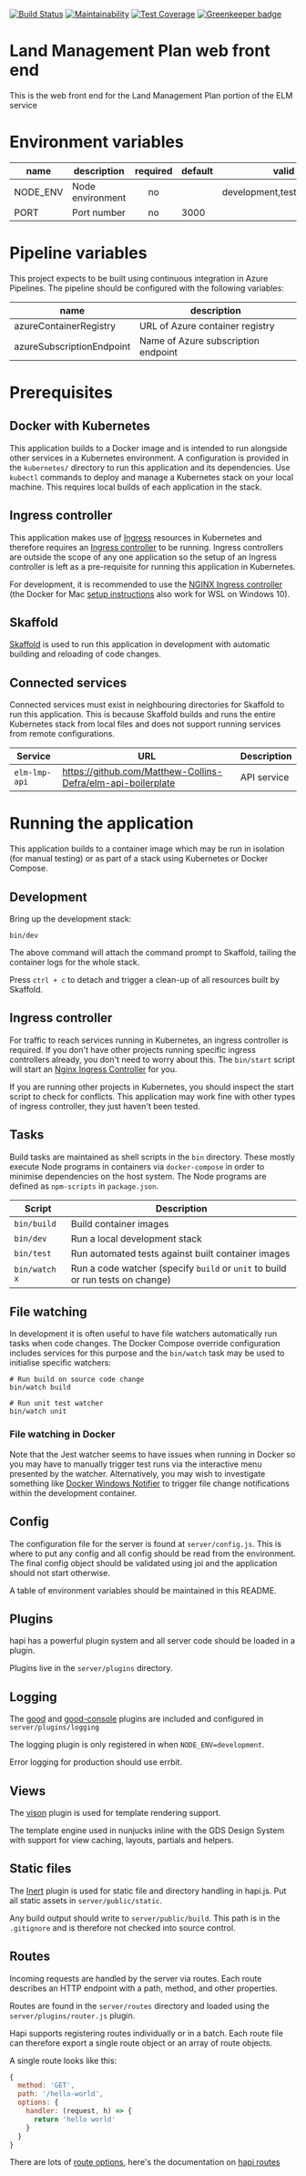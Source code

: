 [![Build Status](https://travis-ci.org/DEFRA/hapi-web-boilerplate.svg?branch=master)](https://travis-ci.org/DEFRA/hapi-web-boilerplate) [![Maintainability](https://api.codeclimate.com/v1/badges/5c3956c73c9b1496dadd/maintainability)](https://codeclimate.com/github/DEFRA/hapi-web-boilerplate/maintainability) [![Test Coverage](https://api.codeclimate.com/v1/badges/5c3956c73c9b1496dadd/test_coverage)](https://codeclimate.com/github/DEFRA/hapi-web-boilerplate/test_coverage) [![Greenkeeper badge](https://badges.greenkeeper.io/DEFRA/hapi-web-boilerplate.svg)](https://greenkeeper.io/)
# Land Management Plan web front end
This is the web front end for the Land Management Plan portion of the ELM service

# Environment variables

| name     | description      | required | default |            valid            | notes |
|----------|------------------|:--------:|---------|:---------------------------:|-------|
| NODE_ENV | Node environment |    no    |         | development,test,production |       |
| PORT     | Port number      |    no    | 3000    |                             |       |

# Pipeline variables
This project expects to be built using continuous integration in Azure Pipelines. The pipeline should be configured with the following variables:

| name                      | description                         |
|---------------------------|-------------------------------------|
| azureContainerRegistry    | URL of Azure container registry     |
| azureSubscriptionEndpoint | Name of Azure subscription endpoint |

# Prerequisites

## Docker with Kubernetes

This application builds to a Docker image and is intended to run alongside other services in a Kubernetes environment. A configuration is provided in the `kubernetes/` directory to run this application and its dependencies. Use `kubectl` commands to deploy and manage a Kubernetes stack on your local machine. This requires local builds of each application in the stack.

## Ingress controller

This application makes use of [Ingress](https://kubernetes.io/docs/concepts/services-networking/ingress) resources in Kubernetes and therefore requires an [Ingress controller](https://kubernetes.io/docs/concepts/services-networking/ingress-controllers) to be running. Ingress controllers are outside the scope of any one application so the setup of an Ingress controller is left as a pre-requisite for running this application in Kubernetes.

For development, it is recommended to use the [NGINX Ingress controller](https://kubernetes.github.io/ingress-nginx) (the Docker for Mac [setup instructions](https://kubernetes.github.io/ingress-nginx/deploy) also work for WSL on Windows 10).

## Skaffold

[Skaffold](https://skaffold.dev) is used to run this application in development with automatic building and reloading of code changes.

## Connected services

Connected services must exist in neighbouring directories for Skaffold to run this application. This is because Skaffold builds and runs the entire Kubernetes stack from local files and does not support running services from remote configurations.

| Service       | URL                                                          | Description |
|---------------|--------------------------------------------------------------|-------------|
| `elm-lmp-api` | https://github.com/Matthew-Collins-Defra/elm-api-boilerplate | API service |

# Running the application

This application builds to a container image which may be run in isolation (for manual testing) or as part of a stack using Kubernetes or Docker Compose.

## Development

Bring up the development stack:

```
bin/dev
```

The above command will attach the command prompt to Skaffold, tailing the container logs for the whole stack.

Press `ctrl + c` to detach and trigger a clean-up of all resources built by Skaffold.

## Ingress controller

For traffic to reach services running in Kubernetes, an ingress controller is required. If you don't have other projects running specific ingress controllers already, you don't need to worry about this. The `bin/start` script will start an [Nginx Ingress Controller](https://kubernetes.github.io/ingress-nginx) for you.

If you are running other projects in Kubernetes, you should inspect the start script to check for conflicts. This application may work fine with other types of ingress controller, they just haven't been tested.

## Tasks

Build tasks are maintained as shell scripts in the `bin` directory. These mostly execute Node programs in containers via `docker-compose` in order to minimise dependencies on the host system. The Node programs are defined as `npm-scripts` in `package.json`.

| Script        | Description                                                                    |
|---------------|--------------------------------------------------------------------------------|
| `bin/build`   | Build container images                                                         |
| `bin/dev`     | Run a local development stack                                                  |
| `bin/test`    | Run automated tests against built container images                             |
| `bin/watch x` | Run a code watcher (specify `build` or `unit` to build or run tests on change) |

## File watching

In development it is often useful to have file watchers automatically run tasks when code changes. The Docker Compose override configuration includes services for this purpose and the `bin/watch` task may be used to initialise specific watchers:

```
# Run build on source code change
bin/watch build

# Run unit test watcher
bin/watch unit
```

### File watching in Docker

Note that the Jest watcher seems to have issues when running in Docker so you may have to manually trigger test runs via the interactive menu presented by the watcher. Alternatively, you may wish to investigate something like [Docker Windows Notifier](https://github.com/dzek69/docker-windows-notifier) to trigger file change notifications within the development container.

## Config

The configuration file for the server is found at `server/config.js`.
This is where to put any config and all config should be read from the environment.
The final config object should be validated using joi and the application should not start otherwise.

A table of environment variables should be maintained in this README.

## Plugins

hapi has a powerful plugin system and all server code should be loaded in a plugin.

Plugins live in the `server/plugins` directory.

## Logging

The [good](https://github.com/hapijs/good) and [good-console](https://github.com/hapijs/good-console) plugins are included and configured in `server/plugins/logging`

The logging plugin is only registered in when `NODE_ENV=development`.

Error logging for production should use errbit.

## Views

The [vison](https://github.com/hapijs/vision) plugin is used for template rendering support.

The template engine used in nunjucks inline with the GDS Design System with support for view caching, layouts, partials and helpers.

## Static files

The [Inert](https://github.com/hapijs/inert) plugin is used for static file and directory handling in hapi.js.
Put all static assets in `server/public/static`.

Any build output should write to `server/public/build`. This path is in the `.gitignore` and is therefore not checked into source control.

## Routes

Incoming requests are handled by the server via routes.
Each route describes an HTTP endpoint with a path, method, and other properties.

Routes are found in the `server/routes` directory and loaded using the `server/plugins/router.js` plugin.

Hapi supports registering routes individually or in a batch.
Each route file can therefore export a single route object or an array of route objects.

A single route looks like this:

```js
{
  method: 'GET',
  path: '/hello-world',
  options: {
    handler: (request, h) => {
      return 'hello world'
    }
  }
}
```

There are lots of [route options](http://hapijs.com/api#route-options), here's the documentation on [hapi routes](http://hapijs.com/tutorials/routing)
